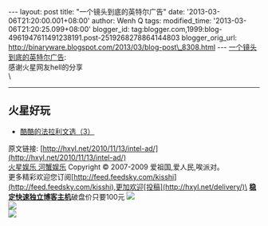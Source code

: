 --- layout: post title: "一个镜头到底的英特尔广告" date:
'2013-03-06T21:20:00.001+08:00' author: Wenh Q tags: modified\_time:
'2013-03-06T21:20:25.099+08:00' blogger\_id:
tag:blogger.com,1999:blog-4961947611491238191.post-2519268278864144803
blogger\_orig\_url:
http://binaryware.blogspot.com/2013/03/blog-post\_8308.html ---
[一个镜头到底的英特尔广告](http://hxyl.net/2010/11/13/intel-ad/): \
感谢火星网友hell的分享\
\

* * * * *

火星好玩
--------

-   [酷酷的法拉利文选（3）](http://hxyl.net/2008/12/18/falali-3/ "Permanent Link: 酷酷的法拉利文选（3）")

原文链接:
[http://hxyl.net/2010/11/13/intel-ad/](http://hxyl.net/2010/11/13/intel-ad/)
\
[火星娱乐 河蟹娱乐](http://hxyl.net/) Copyright © 2007-2009
爱祖国,爱人民,唉派对。\
更多精彩欢迎您订阅[http://feed.feedsky.com/kisshi](http://feed.feedsky.com/kisshi),更加欢迎[投稿](http://hxyl.net/delivery/)\
[**稳定快速独立博客主机**](http://www.gegehost.com/)破盘价只要100元
![](http://img.tongji.linezing.com/922164/tongji.gif)\
![](http://www1.feedsky.com/t1/436069355/kisshi/feedsky/s.gif?r=http://hxyl.net/2010/11/13/intel-ad/)\
[![](http://www1.feedsky.com/r/i/feedsky/kisshi/436069355/art01.gif)](http://www1.feedsky.com/r/l/feedsky/kisshi/436069355/art01.html)
